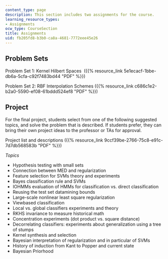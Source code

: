 ```yaml
---
content_type: page
description: This section includes two assignments for the course.
learning_resource_types:
- Assignments
ocw_type: CourseSection
title: Assignments
uid: fb205fd8-b3b0-ca8a-4681-7772eee45e26
---
```


Problem Sets
------------

Problem Set 1: Kernel Hilbert Spaces  ({{% resource_link 5e1ecacf-1bbe-db6a-5cfa-c92f7483bd44 "PDF" %}})

Problem Set 2: RBF Interpolation Schemes ({{% resource_link c686c1e2-b2a0-5590-ef08-61bddd524ef8 "PDF" %}})

Project
-------

For the final project, students select from one of the following suggested topics, and solve the problem that is described. If students prefer, they can bring their own project ideas to the professor or TAs for approval.

Project list and descriptions ({{% resource_link 9ccf39be-2766-75c8-e91c-7d7db568583b "PDF" %}})

_Topics_

*   Hypothesis testing with small sets
*   Connection between MED and regularization
*   Feature selection for SVMs theory and experiments
*   Bayes classification rule and SVMs
*   IOHMMs evaluation of HMMs for classification vs. direct classification
*   Reusing the test set datamining bounds
*   Large-scale nonlinear least square regularization
*   Viewbased classification
*   Local vs. global classifiers experiments and theory
*   RKHS invariance to measure historical math
*   Concentration experiments (dot product vs. square distance)
*   Decorrelating classifiers: experiments about generalization using a tree of stumps
*   Kernel synthesis and selection
*   Bayesian interpretation of regularization and in particular of SVMs
*   History of induction from Kant to Popper and current state
*   Bayesian Priorhood